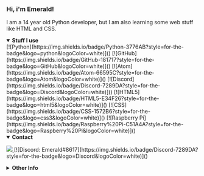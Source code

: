 ### Hi, i'm Emerald!
I am a 14 year old Python developer, but I am also learning some web stuff like HTML and CSS.
<details open>
  <summary><b>Stuff I use</b></summary>
    [![Python](https://img.shields.io/badge/Python-3776AB?style=for-the-badge&logo=python&logoColor=white)]()
    [![GitHub](https://img.shields.io/badge/GitHub-181717?style=for-the-badge&logo=GitHub&logoColor=white)]()
    [![Atom](https://img.shields.io/badge/Atom-66595C?style=for-the-badge&logo=Atom&logoColor=white)]()
    [![Discord](https://img.shields.io/badge/Discord-7289DA?style=for-the-badge&logo=Discord&logoColor=white)]() 
    [![HTML5](https://img.shields.io/badge/HTML5-E34F26?style=for-the-badge&logo=html5&logoColor=white)]()
    [![CSS](https://img.shields.io/badge/CSS-1572B6?style=for-the-badge&logo=css3&logoColor=white)]() 
    [![Raspberry Pi](https://img.shields.io/badge/Raspberry%20Pi-C51A4A?style=for-the-badge&logo=Raspberry%20Pi&logoColor=white)]()
</details>


<details open>
<summary><b>Contact</b></summary>
<p>
<a href="https://github.com/emerald73" target="_blank">
  <img src="https://img.shields.io/badge/GITHUB-181717?style=for-the-badge&logo=github" />
</a>
[![Discord: Emerald#8617](https://img.shields.io/badge/Discord-7289DA?style=for-the-badge&logo=Discord&logoColor=white)]() 
</p>
</details>
<details closed>
  
<summary><b>Other Info</b></summary>
[![Github stats](https://github-readme-stats.vercel.app/api?username=emerald73&count_private=true&show_icons=true&theme=dark)]()
[![Top Langs](https://github-readme-stats.vercel.app/api/top-langs/?username=emerald73&theme=dark&count_private=true)]()
![README views](https://api.ghprofile.me/view?username=emerald73-Boblin-the-Goblin&style=for-the-badge&color=green)
</details>

